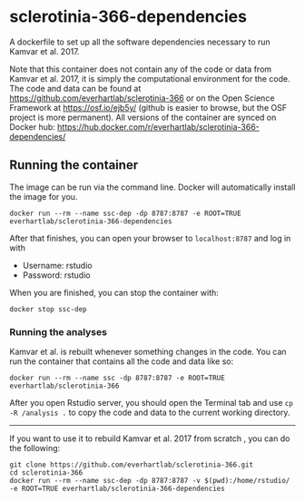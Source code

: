 # sclerotinia-366-dependencies

A dockerfile to set up all the software dependencies necessary to run Kamvar et al. 2017.

Note that this container does not contain any of the code or data from Kamvar et al. 2017,
it is simply the computational environment for the code. The code and data can be found
at https://github.com/everhartlab/sclerotinia-366 or on the Open Science Framework at
https://osf.io/ejb5y/ (github is easier to browse, but the OSF project is more permanent).
All versions of the container are synced on Docker hub: 
https://hub.docker.com/r/everhartlab/sclerotinia-366-dependencies/


## Running the container

The image can be run via the command line. Docker will automatically install the image
for you. 

```
docker run --rm --name ssc-dep -dp 8787:8787 -e ROOT=TRUE everhartlab/sclerotinia-366-dependencies
```

After that finishes, you can open your browser to `localhost:8787` and log in with

 - Username: rstudio
 - Password: rstudio

When you are finished, you can stop the container with:

```
docker stop ssc-dep
```

### Running the analyses

Kamvar et al. is rebuilt whenever something changes in the code. You can run the
container that contains all the code and data like so:

```
docker run --rm --name ssc -dp 8787:8787 -e ROOT=TRUE everhartlab/sclerotinia-366
```

After you open Rstudio server, you should open the Terminal tab and use 
`cp -R /analysis .` to copy the code and data to the current working directory.

-----

If you want to use it to rebuild Kamvar et al. 2017 from scratch , you can do the following:

```
git clone https://github.com/everhartlab/sclerotinia-366.git
cd sclerotinia-366
docker run --rm --name ssc-dep -dp 8787:8787 -v $(pwd):/home/rstudio/ -e ROOT=TRUE everhartlab/sclerotinia-366-dependencies
```

